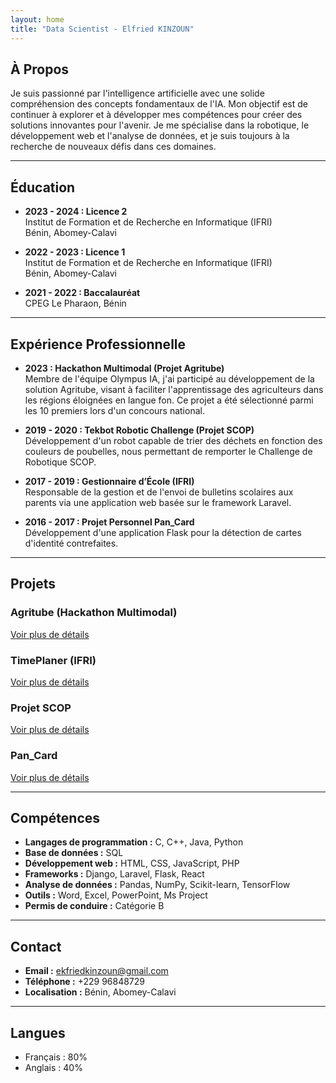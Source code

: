 ```yaml
---
layout: home
title: "Data Scientist - Elfried KINZOUN"
---
```


## À Propos

Je suis passionné par l'intelligence artificielle avec une solide compréhension des concepts fondamentaux de l'IA. Mon objectif est de continuer à explorer et à développer mes compétences pour créer des solutions innovantes pour l'avenir. Je me spécialise dans la robotique, le développement web et l'analyse de données, et je suis toujours à la recherche de nouveaux défis dans ces domaines.

---

## Éducation

- **2023 - 2024 : Licence 2**  
  Institut de Formation et de Recherche en Informatique (IFRI)  
  Bénin, Abomey-Calavi

- **2022 - 2023 : Licence 1**  
  Institut de Formation et de Recherche en Informatique (IFRI)  
  Bénin, Abomey-Calavi

- **2021 - 2022 : Baccalauréat**  
  CPEG Le Pharaon, Bénin

---

## Expérience Professionnelle

- **2023 : Hackathon Multimodal (Projet Agritube)**  
  Membre de l'équipe Olympus IA, j'ai participé au développement de la solution Agritube, visant à faciliter l'apprentissage des agriculteurs dans les régions éloignées en langue fon. Ce projet a été sélectionné parmi les 10 premiers lors d'un concours national.

- **2019 - 2020 : Tekbot Robotic Challenge (Projet SCOP)**  
  Développement d'un robot capable de trier des déchets en fonction des couleurs de poubelles, nous permettant de remporter le Challenge de Robotique SCOP.

- **2017 - 2019 : Gestionnaire d’École (IFRI)**  
  Responsable de la gestion et de l'envoi de bulletins scolaires aux parents via une application web basée sur le framework Laravel.

- **2016 - 2017 : Projet Personnel Pan_Card**  
  Développement d'une application Flask pour la détection de cartes d'identité contrefaites.

---

## Projets

### Agritube (Hackathon Multimodal)
[Voir plus de détails](./projects/agritube/index.html)

### TimePlaner (IFRI)
[Voir plus de détails](./projects/timeplaner/index.html)

### Projet SCOP
[Voir plus de détails](./projects/scop/index.html)

### Pan_Card
[Voir plus de détails](./projects/pancard/index.html)

---

## Compétences

- **Langages de programmation :** C, C++, Java, Python
- **Base de données :** SQL
- **Développement web :** HTML, CSS, JavaScript, PHP
- **Frameworks :** Django, Laravel, Flask, React
- **Analyse de données :** Pandas, NumPy, Scikit-learn, TensorFlow
- **Outils :** Word, Excel, PowerPoint, Ms Project
- **Permis de conduire :** Catégorie B

---

## Contact

- **Email :** ekfriedkinzoun@gmail.com  
- **Téléphone :** +229 96848729  
- **Localisation :** Bénin, Abomey-Calavi

---

## Langues

- Français : 80%  
- Anglais : 40%
